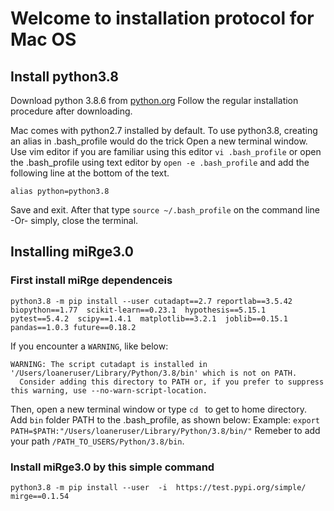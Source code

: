 # Welcome to installation protocol for Mac OS

## Install python3.8

Download python 3.8.6 from [python.org](https://www.python.org/downloads/release/python-386/)
Follow the regular installation procedure after downloading.

Mac comes with python2.7 installed by default. To use python3.8, creating an alias in .bash_profile would do the trick
Open a new terminal window. Use vim editor if you are familiar using this editor `vi .bash_profile` or open the .bash_profile using text editor by `open -e .bash_profile` and add the following line at the bottom of the text.

`alias python=python3.8`

Save and exit. After that type `source ~/.bash_profile` on the command line -Or- simply, close the terminal. 

## Installing miRge3.0

### First install miRge dependenceis 

```
python3.8 -m pip install --user cutadapt==2.7 reportlab==3.5.42 biopython==1.77  scikit-learn==0.23.1  hypothesis==5.15.1 pytest==5.4.2  scipy==1.4.1  matplotlib==3.2.1  joblib==0.15.1  pandas==1.0.3 future==0.18.2
```

If you encounter a `WARNING`, like below:
```
WARNING: The script cutadapt is installed in '/Users/loaneruser/Library/Python/3.8/bin' which is not on PATH.
  Consider adding this directory to PATH or, if you prefer to suppress this warning, use --no-warn-script-location.
```

Then, open a new terminal window or type `cd ` to get to home directory. Add `bin` folder PATH to the .bash_profile, as shown below:
Example: ``` export PATH=$PATH:"/Users/loaneruser/Library/Python/3.8/bin/" ```
Remeber to add your path `/PATH_TO_USERS/Python/3.8/bin`. 

### Install miRge3.0 by this simple command
`python3.8 -m pip install --user  -i  https://test.pypi.org/simple/  mirge==0.1.54`


